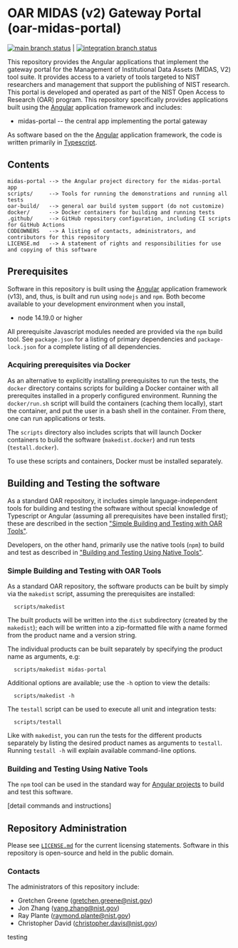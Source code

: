 # OAR MIDAS (v2) Gateway Portal (oar-midas-portal)

[![main branch status](https://github.com/usnistgov/oar-midas-portal/actions/workflows/main.yml/badge.svg)](https://github.com/usnistgov/oar-midas-portal/actions/workflows/main.yml) | 
[![integration branch status](https://github.com/usnistgov/oar-midas-portal/actions/workflows/integration.yml/badge.svg)](https://github.com/usnistgov/oar-midas-portal/actions/workflows/integration.yml)

This repository provides the Angular applications that implement the gateway portal for the 
Management of Institutional Data Assets (MIDAS, V2) tool suite.  It provides access to a variety of
tools targeted to NIST researchers and management that support the publishing of NIST research. This
portal is developed and operated as part of the NIST Open Access to Research (OAR) program.  This
repository specifically provides applications built using the [Angular](https://angular.io/)
application framework and includes:
  * midas-portal -- the central app implementing the portal gateway

As software based on the the [Angular](https://angular.io/) application framework, the code is
written primarily in [Typescript](https://typescriptlang.org).

## Contents

```
midas-portal --> the Angular project directory for the midas-portal app
scripts/     --> Tools for running the demonstrations and running all tests
oar-build/   --> general oar build system support (do not customize)
docker/      --> Docker containers for building and running tests
.github/     --> GitHub repository configuration, including CI scripts for GitHub Actions
CODEOWNERS   --> A listing of contacts, administrators, and contributors for this repository
LICENSE.md   --> A statement of rights and responsibilities for use and copying of this software
```

## Prerequisites

Software in this repository is built using the [Angular](https://angular.io/) application framework
(v13), and, thus, is built and run using `nodejs` and `npm`.  Both become available to your
development environment when you install,

  * node 14.19.0 or higher

All prerequisite Javascript modules needed are provided via the `npm` build tool.  See
`package.json` for a listing of primary dependencies and `package-lock.json` for a
complete listing of all dependencies.

### Acquiring prerequisites via Docker

As an alternative to explicitly installing prerequisites to run the tests, the `docker` directory
contains scripts for building a Docker container with all prerequites installed in a properly
configured environment.  Running the `docker/run.sh` script will build the containers (caching them
locally), start the container, and put the user in a bash shell in the container.  From there, one
can run applications or tests.

The `scripts` directory also includes scripts that will launch Docker containers to build the
software (`makedist.docker`) and run tests (`testall.docker`).

To use these scripts and containers, Docker must be installed separately.  

## Building and Testing the software

As a standard OAR repository, it includes simple language-independent tools for building and testing
the software without special knowledge of Typescript or Angular (assuming all prerequisites have
been installed first); these are described in the section
["Simple Building and Testing with OAR Tools"](#simple-building-and-testing-with-oar-tools).

Developers, on the other hand, primarily use the native tools (`npm`) to build and test as described
in ["Building and Testing Using Native Tools"](#building-and-testing-using-native-tools).  

### Simple Building and Testing with OAR Tools

As a standard OAR repository, the software products can be built by simply via the `makedist`
script, assuming the prerequisites are installed:

```
  scripts/makedist
```

The built products will be written into the `dist` subdirectory (created by the `makedist`); each
will be written into a zip-formatted file with a name formed from the product name and a version
string.

The individual products can be built separately by specifying the product name as arguments, e.g:

```
  scripts/makedist midas-portal
```

Additional options are available; use the `-h` option to view the details:

```
  scripts/makedist -h
```

The `testall` script can be used to execute all unit and integration tests:

```
  scripts/testall
```

Like with `makedist`, you can run the tests for the different products separately by listing the
desired product names as arguments to `testall`.  Running `testall -h` will explain available
command-line options.


### Building and Testing Using Native Tools

The `npm` tool can be used in the standard way for [Angular projects](https://angular.io/docs) to
build and test this software.

[detail commands and instructions]


## Repository Administration

Please see [`LICENSE.md`](LICENSE.md) for the current licensing statements.  Software in this
repository is open-source and held in the public domain.

### Contacts

The administrators of this repository include:

  * Gretchen Greene (gretchen.greene@nist.gov)
  * Jon Zhang (yang.zhang@nist.gov)
  * Ray Plante (raymond.plante@nist.gov)
  * Christopher David (christopher.davis@nist.gov)

testing
